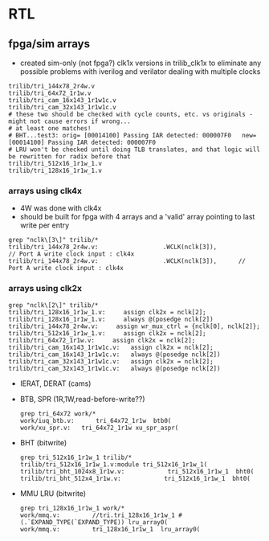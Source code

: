 # RTL


## fpga/sim arrays

* created sim-only (not fpga?) clk1x versions in trilib_clk1x to eliminate any possible problems with iverilog
and verilator dealing with multiple clocks

```
trilib/tri_144x78_2r4w.v
trilib/tri_64x72_1r1w.v
trilib/tri_cam_16x143_1r1w1c.v
trilib/tri_cam_32x143_1r1w1c.v
# these two should be checked with cycle counts, etc. vs originals - might not cause errors if wrong...
# at least one matches!
# BHT...test3: orig= [00014100] Passing IAR detected: 000007F0   new= [00014100] Passing IAR detected: 000007F0
# LRU won't be checked until doing TLB translates, and that logic will be rewritten for radix before that
trilib/tri_512x16_1r1w_1.v
trilib/tri_128x16_1r1w_1.v
```

### arrays using clk4x

* 4W was done with clk4x
* should be built for fpga with 4 arrays and a 'valid' array pointing to last write per entry

```
grep "nclk\[3\]" trilib/*
trilib/tri_144x78_2r4w.v:                  .WCLK(nclk[3]),                       // Port A write clock input : clk4x
trilib/tri_144x78_2r4w.v:                  .WCLK(nclk[3]),		// Port A write clock input : clk4x
```

### arrays using clk2x

```
grep "nclk\[2\]" trilib/*
trilib/tri_128x16_1r1w_1.v:     assign clk2x = nclk[2];
trilib/tri_128x16_1r1w_1.v:     always @(posedge nclk[2])
trilib/tri_144x78_2r4w.v:     assign wr_mux_ctrl = {nclk[0], nclk[2]};
trilib/tri_512x16_1r1w_1.v:     assign clk2x = nclk[2];
trilib/tri_64x72_1r1w.v:     assign clk2x = nclk[2];
trilib/tri_cam_16x143_1r1w1c.v:   assign clk2x = nclk[2];
trilib/tri_cam_16x143_1r1w1c.v:   always @(posedge nclk[2])
trilib/tri_cam_32x143_1r1w1c.v:   assign clk2x = nclk[2];
trilib/tri_cam_32x143_1r1w1c.v:   always @(posedge nclk[2])
```

* IERAT, DERAT (cams)

* BTB, SPR (1R,1W,read-before-write??)

   ```
   grep tri_64x72 work/*
   work/iuq_btb.v:      tri_64x72_1r1w  btb0(
   work/xu_spr.v:   tri_64x72_1r1w xu_spr_aspr(
   ```

* BHT (bitwrite)

   ```
   grep tri_512x16_1r1w_1 trilib/*
   trilib/tri_512x16_1r1w_1.v:module tri_512x16_1r1w_1(
   trilib/tri_bht_1024x8_1r1w.v:            tri_512x16_1r1w_1  bht0(
   trilib/tri_bht_512x4_1r1w.v:            tri_512x16_1r1w_1  bht0(
   ```

* MMU LRU (bitwrite)

   ```
   grep tri_128x16_1r1w_1 work/*
   work/mmq.v:         //tri.tri_128x16_1r1w_1 #(.`EXPAND_TYPE(`EXPAND_TYPE)) lru_array0(
   work/mmq.v:         tri_128x16_1r1w_1  lru_array0(
   ```
